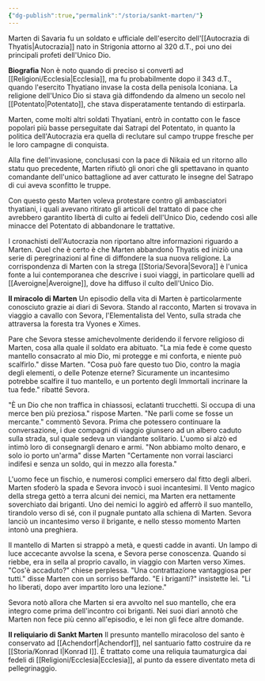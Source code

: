 ```yaml
---
{"dg-publish":true,"permalink":"/storia/sankt-marten/"}
---
```


Marten di Savaria fu un soldato e ufficiale dell'esercito dell'[[Autocrazia di Thyatis\|Autocrazia]] nato in Strigonia attorno al 320 d.T., poi uno dei principali profeti dell'Unico Dio.

**Biografia**
 Non è noto quando di preciso si convertì ad [[Religioni/Ecclesia\|Ecclesia]], ma fu probabilmente dopo il 343 d.T., quando l'esercito Thyatiano invase la costa della penisola Iconiana. La religione dell'Unico Dio si stava già diffondendo da almeno un secolo nel [[Potentato\|Potentato]], che stava disperatamente tentando di estirparla. 

Marten, come molti altri soldati Thyatiani, entrò in contatto con le fasce popolari più basse perseguitate dai Satrapi del Potentato, in quanto la politica dell'Autocrazia era quella di reclutare sul campo truppe fresche per le loro campagne di conquista. 

Alla fine dell'invasione, conclusasi con la pace di Nikaia ed un ritorno allo statu quo precedente, Marten rifiutò gli onori che gli spettavano in quanto comandante dell'unico battaglione ad aver catturato le insegne del Satrapo di cui aveva sconfitto le truppe. 

Con questo gesto Marten voleva protestare contro gli ambasciatori thyatiani, i quali avevano ritirato gli articoli del trattato di pace che avrebbero garantito libertà di culto ai fedeli dell'Unico Dio, cedendo così alle minacce del Potentato di abbandonare le trattative.

I cronachisti dell'Autocrazia non riportano altre informazioni riguardo a Marten. Quel che è certo è che Marten abbandonò Thyatis ed iniziò una serie di peregrinazioni al fine di diffondere la sua nuova religione. La corrispondenza di Marten con la strega [[Storia/Sevora\|Sevora]] è l'unica fonte a lui contemporanea che descrive i suoi viaggi, in particolare quelli ad [[Averoigne\|Averoigne]], dove ha diffuso il culto dell'Unico Dio. 

**Il miracolo di Marten**
 Un episodio della vita di Marten è particolarmente conosciuto grazie ai diari di Sevora. Stando al racconto, Marten si trovava in viaggio a cavallo con Sevora, l'Elementalista del Vento, sulla strada che attraversa la foresta tra Vyones e Ximes. 

Pare che Sevora stesse amichevolmente deridendo il fervore religioso di Marten, cosa alla quale il soldato era abituato. "La mia fede è come questo mantello consacrato al mio Dio, mi protegge e mi conforta, e niente può scalfirlo." disse Marten. 
"Cosa può fare questo tuo Dio, contro la magia degli elementi, o delle Potenze eterne? Sicuramente un incantesimo potrebbe scalfire il tuo mantello, e un portento degli Immortali incrinare la tua fede." ribatté Sevora. 

"È un Dio che non traffica in chiassosi, eclatanti trucchetti. Si occupa di una merce ben più preziosa." rispose Marten. 
"Ne parli come se fosse un mercante." commentò Sevora. 
Prima che potessero continuare la conversazione, i due compagni di viaggio giunsero ad un albero caduto sulla strada, sul quale sedeva un viandante solitario. L'uomo si alzò ed intimò loro di consegnargli denaro e armi. "Non abbiamo molto denaro, e solo io porto un'arma" disse Marten "Certamente non vorrai lasciarci indifesi e senza un soldo, qui in mezzo alla foresta."

L'uomo fece un fischio, e numerosi complici emersero dal fitto degli alberi. Marten sfoderò la spada e Sevora invocò i suoi incantesimi. Il Vento magico della strega gettò a terra alcuni dei nemici, ma Marten era nettamente soverchiato dai briganti. Uno dei nemici lo aggirò ed afferrò il suo mantello, tirandolo verso di sé, con il pugnale puntato alla schiena di Marten. Sevora lanciò un incantesimo verso il brigante, e nello stesso momento Marten intonò una preghiera. 

Il mantello di Marten si strappò a metà, e questi cadde in avanti. Un lampo di luce accecante avvolse la scena, e Sevora perse conoscenza. Quando si riebbe, era in sella al proprio cavallo, in viaggio con Marten verso Ximes. "Cos'è accaduto?" chiese perplessa. "Una contrattazione vantaggiosa per tutti." disse Marten con un sorriso beffardo. 
"E i briganti?" insistette lei. 
"Li ho liberati, dopo aver impartito loro una lezione."

Sevora notò allora che Marten si era avvolto nel suo mantello, che era integro come prima dell'incontro coi briganti. Nei suoi diari annotò che Marten non fece più cenno all'episodio, e lei non gli fece altre domande. 

**Il reliquiario di Sankt Marten** 
Il presunto mantello miracoloso del santo è conservato ad [[Achendorf\|Achendorf]], nel santuario fatto costruire da re [[Storia/Konrad I\|Konrad I]]. È trattato come una reliquia taumaturgica dai fedeli di [[Religioni/Ecclesia\|Ecclesia]], al punto da essere diventato meta di pellegrinaggio. 